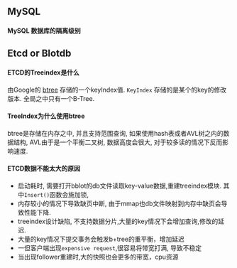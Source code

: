 ## MySQL

#### MySQL 数据库的隔离级别


## Etcd or Blotdb

#### ETCD的Treeindex是什么

由Google的 [btree](https://github.com/google/btree) 存储的一个keyIndex值. `KeyIndex` 存储的是某个的key的修改版本.  全局之中只有一个B-Tree. 

#### TreeIndex为什么使用btree

btree是存储在内存之中, 并且支持范围查询, 如果使用hash表或者AVL树之内的数据结构, AVL由于是一个平衡二叉树, 数据高度会很大, 对于较多读的情况下反而影响速度.




#### ETCD数据不能太大的原因

- 启动耗时, 需要打开bblot的db文件读取key-value数据,重建treeindex模块. 其中`Insert()`函数会施加锁,
- 内存较小的情况下导致缺页中断, 由于mmap也db文件映射到内存中缺页会导致性能下降.
- treeindex设计缺陷, 不支持数据分片,大量的key情况下会增加查询,修改的延迟.
- 大量的key情况下提交事务会触发b+tree的重平衡，增加延迟
- 一但客户端出现`expensive request`,很容易将带宽打满, 导致不稳定
- 当出现follower重建时,大的快照也会更多的带宽，cpu资源




